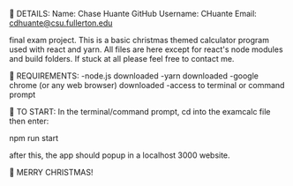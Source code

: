 🎅 DETAILS:
Name: Chase Huante 
GitHub Username: CHuante
Email: cdhuante@csu.fullerton.edu

final exam project.  This is a basic christmas themed calculator program used with react and yarn.  All files are here except for react's node modules and build folders.  If stuck at all please feel free to contact me.

🎄 REQUIREMENTS:
-node.js downloaded
-yarn downloaded
-google chrome (or any web browser) downloaded
-access to terminal or command prompt

🎄 TO START:
In the terminal/command prompt, cd into the examcalc file then enter:

npm run start

after this, the app should popup in a localhost 3000 website.

🎄 MERRY CHRISTMAS!
